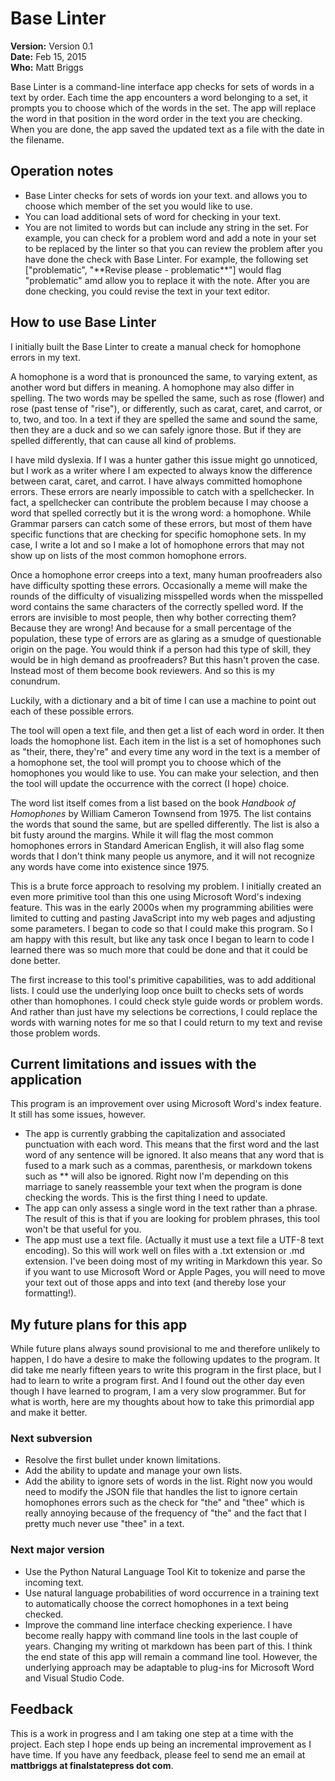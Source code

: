 # Base Linter

**Version:**  Version 0.1  
**Date:**  Feb 15, 2015  
**Who:** Matt Briggs

Base Linter is a command-line interface app checks for sets of words in a text by order. Each time the app encounters a word belonging to a set, it prompts you to choose which of the words in the set. The app will replace the word in that position in the word order in the text you are checking. When you are done, the app saved the updated text as a file with the date in the filename.

## Operation notes

 - Base Linter checks for sets of words ion your text. and allows you to choose which member of the set you would like to use.
 - You can load additional sets of word for checking in your text.
 - You are not limited to words but can include any string in the set. For example, you can check for a problem word and add a note in your set to be replaced by the linter so that you can review the problem after you have done the check with Base Linter. For example, the following set ["problematic", "\*\*Revise please - problematic\*\*"] would flag "problematic" amd allow you to replace it with the note. After you are done checking, you could revise the text in your text editor.

## How to use Base Linter

I initially built the Base Linter to create a manual check for homophone errors in my text.

A homophone is a word that is pronounced the same, to varying extent, as another word but differs in meaning. A homophone may also differ in spelling. The two words may be spelled the same, such as rose (flower) and rose (past tense of "rise"), or differently, such as carat, caret, and carrot, or to, two, and too. In a text if they are spelled the same and sound the same, then they are a duck and so we can safely ignore those. But if they are spelled differently, that can cause all kind of problems.

I have mild dyslexia. If I was a hunter gather this issue might go unnoticed, but I work as a writer where I am expected to always know the difference between carat, caret, and carrot. I have always committed homophone errors. These errors are nearly impossible to catch with a spellchecker. In fact, a spellchecker can contribute the problem because I may choose a word that spelled correctly but it is the wrong word: a homophone. While Grammar parsers can catch some of these errors, but most of them have specific functions that are checking for specific homophone sets. In my case, I write a lot and so I make a lot of homophone errors that may not show up on lists of the most common homophone errors.

Once a homophone error creeps into a text, many human proofreaders also have difficulty spotting these errors. Occasionally a meme will make the rounds of the difficulty of visualizing misspelled words when the misspelled word contains the same characters of the correctly spelled word. If the errors are invisible to most people, then why bother correcting them? Because they are wrong! And because for a small percentage of the population, these type of errors are as glaring as a smudge of questionable origin on the page. You would think if a person had this type of skill, they would be in high demand as proofreaders? But this hasn't proven the case. Instead most of them become book reviewers. And so this is my conundrum.

Luckily, with a dictionary and a bit of time I can use a machine to point out each of these possible errors.

The tool will open a text file, and then get a list of each word in order. It then loads the homophone list. Each item in the list is a set of homophones such as "their, there, they're" and every time any word in the text is a member of a homophone set, the tool will prompt you to choose which of the homophones you would like to use. You can make your selection, and then the tool will update the occurrence with the correct (I hope) choice.

The word list itself comes from a list based on the book _Handbook of Homophones_ by William Cameron Townsend from 1975. The list contains the words that sound the same, but are spelled differently. The list is also a bit fusty around the margins. While it will flag the most common homophones errors in Standard American English, it will also flag some words that I don't think many people us anymore, and it will not recognize any words have come into existence since 1975.

This is a brute force approach to resolving my problem. I initially created an even more primitive tool  than this one using Microsoft Word's indexing feature. This was in the early 2000s when my programming abilities were limited to cutting and pasting JavaScript into my web pages and adjusting some parameters. I began to code so that I could make this program. So I am happy with this result, but like any task once I began to learn to code I learned there was so much more that could be done and that it could be done better.

The first increase to this tool's primitive capabilities, was to add additional lists. I could use the underlying loop once built to checks sets of words other than homophones. I could check style guide words or problem words. And rather than just have my selections be corrections, I could replace the words with warning notes for me so that I could return to my text and revise those problem words.

## Current limitations and issues with the application

This program is an improvement over using Microsoft Word's index feature. It still has some issues, however.

 - The app is currently grabbing the capitalization and associated punctuation with each word. This means that the first word and the last word of any sentence will be ignored. It also means that any word that is fused to a mark such as a commas, parenthesis, or markdown tokens such as ** will also be ignored. Right now I'm depending on this marriage to sanely reassemble your text when the program is done checking the words. This is the first thing I need to update.
 - The app can only assess a single word in the text rather than a phrase. The result of this is that if you are looking for problem phrases, this tool won't be that useful for you.
 - The app must use a text file. (Actually it must use a text file a UTF-8 text encoding). So this will work well on files with a .txt extension or .md extension. I've been doing most of my writing in Markdown this year. So if you want to use Microsoft Word or Apple Pages, you will need to move your text out of those apps and into text (and thereby lose your formatting!).

 ## My future plans for this app

While future plans always sound provisional to me and therefore unlikely to happen, I do have a desire to make the following updates to the program. It did take me nearly fifteen years to write this program in the first place, but I had to learn to write a program first. And I found out the other day even though I have learned to program, I am a very slow programmer. But for what is worth, here are my thoughts about how to take this primordial app and make it better.

### Next subversion

- Resolve the first bullet under known limitations.
- Add the ability to update and manage your own lists.
- Add the ability to ignore sets of words in the list. Right now you would need to modify the JSON file that handles the list to ignore certain homophones errors such as the check for "the" and "thee" which is really annoying because of the frequency of "the" and the fact that I pretty much never use "thee" in a text.

### Next major version

- Use the Python Natural Language Tool Kit to tokenize and parse the incoming text.
- Use natural language probabilities of word occurrence in a training text to automatically choose the correct homophones in a text being checked.
- Improve the command line interface checking experience. I have become really happy with command line tools in the last couple of years. Changing my writing ot markdown has been part of this. I think the end state of this app will remain a command line tool. However, the underlying approach may be adaptable to plug-ins for Microsoft Word and Visual Studio Code.

## Feedback

This is a work in progress and I am taking one step at a time with the project. Each step I hope ends up being an incremental improvement as I have time. If you have any feedback, please feel to send me an email at **mattbriggs at finalstatepress dot com**.